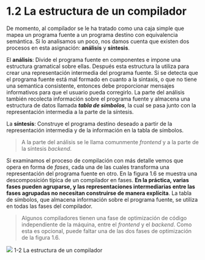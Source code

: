 # 1.2 La estructura de un compilador

De momento, al compilador se le ha tratado como una caja simple que mapea un programa fuente a un programa destino con equivalencia semántica. Si lo analisamos un poco, nos damos cuenta que existen dos procesos en esta asignación: **análisis** y **síntesis**.   

El **análisis**: Divide el programa fuente en componentes e impone una estructura gramatical sobre ellas. Después esta estructura la utiliza para crear una representación intermedia del programa fuente. Si se detecta que el programa fuente está mal formado en cuanto a la sintaxis, o que no tiene una semantica consistente, entonces debe proporcionar mensajes informativos para que el usuario pueda corregirlo. La parte del análisis también recolecta información sobre el programa fuente y almacena una estructura de datos llamada **_tabla de símbolos_**, la cual se pasa junto con la representación intermedia a la parte de la síntesis.   

La **síntesis**: Construye el programa destino deseado a partir de la representación intermedia y de la información en la tabla de símbolos.

> A la parte del análisis se le llama comunmente _frontend_ y a la parte de la síntesis _backend_.   

Si examinamos el proceso de compilación con más detalle vemos que opera en forma de _fases_, cada una de las cuales transforma una representación del programa fuente en otro. En la figura 1.6 se muestra una descomposición típica de un compilador en fases. **En la práctica, varias fases pueden agruparse, y las representaciones intermediarias entre las fases agrupadas no necesitan construirse de manera explícita**. La tabla de símbolos, que almacena información sobre el programa fuente, se utiliza en todas las fases del compilador.

> Algunos compiladores tienen una fase de optimización de código independiente de la máquina, entre el _frontend_ y el _backend_. Como esta es opcional, puede faltar una de las dos fases de optimización de la figura 1.6.   

![](img6.png)   1-2 La estructura de un compilador
